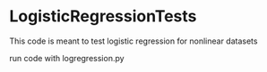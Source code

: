 # LogisticRegressionTests

This code is meant to test logistic regression for nonlinear datasets

run code with logregression.py
